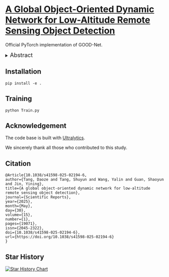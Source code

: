 # [**A Global Object-Oriented Dynamic Network for Low-Altitude Remote Sensing Object Detection**](http://doi.org/10.1038/s41598-025-02194-6)

Official PyTorch implementation of GOOD-Net.

<details>
  <summary>
  <font size="+1">Abstract</font>
  </summary>
With advancements in drone control technology, low-altitude remote sensing image processing holds significant potential for intelligent, real-time urban management. However, achieving high accuracy with deep learning algorithms remains challenging due to the stringent requirements for low computational cost, minimal parameters, and real-time performance. This study introduces the Global Object-Oriented Dynamic Network (GOOD-Net) algorithm, comprising three fundamental components: an object-oriented, dynamically adaptive backbone network; a neck network designed to optimize the utilization of global information; and a task-specific processing head augmented for detailed feature refinement. Novel module components, such as the ReSSD Block, GPSA, and DECBS, are integrated to enable fine-grained feature extraction while maintaining computational
and parameter efficiency. The efficacy of individual components in the GOOD-Net algorithm, as well as their synergistic interaction, is assessed through ablation experiments. Evaluation conducted on the VisDrone dataset demonstrates substantial enhancements. Furthermore, experiments assessing robustness and deployment on edge devices validate the algorithm’s scalability and practical applicability. Visualization methods further highlight the algorithm’s performance advantages. This research presents a scalable object detection framework adaptable to various application scenarios and contributes a novel design paradigm for efficient deep learning-based object detection.
</details>

## Installation

```
pip install -e .
```

## Training

```
python Train.py
```

## Acknowledgement

The code base is built with [Ultralytics](https://github.com/ultralytics/ultralytics).

We sincerely thank all those who contributed to this study.

## Citation

```
﻿@Article{10.1038/s41598-025-02194-6,
author={Tang, Daoze and Tang, Shuyun and Wang, Yalin and Guan, Shaoyun and Jin, Yining},
title={A global object-oriented dynamic network for low-altitude remote sensing object detection},
journal={Scientific Reports},
year={2025},
month={May},
day={30},
volume={15},
number={1},
pages={19071},
issn={2045-2322},
doi={10.1038/s41598-025-02194-6},
url={https://doi.org/10.1038/s41598-025-02194-6}
}
```

## Star History

[![Star History Chart](https://api.star-history.com/svg?repos=Tdzdele/GOOD-Net&type=Date)](https://www.star-history.com/#Tdzdele/GOOD-Net&Date)
